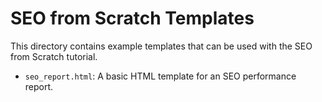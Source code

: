 # SEO from Scratch Templates

This directory contains example templates that can be used with the SEO from Scratch tutorial.

- `seo_report.html`: A basic HTML template for an SEO performance report.
